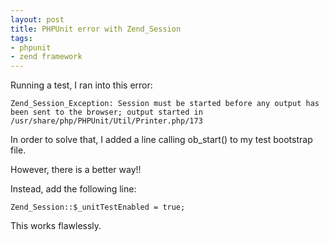 ```yaml
---
layout: post
title: PHPUnit error with Zend_Session
tags:
- phpunit
- zend framework
---
```

Running a test, I ran into this error:
    
    Zend_Session_Exception: Session must be started before any output has been sent to the browser; output started in /usr/share/php/PHPUnit/Util/Printer.php/173

In order to solve that, I added a line calling ob_start() to my test bootstrap file.  

However, there is a better way!!  

Instead, add the following line:
    
```php?start_inline=1
Zend_Session::$_unitTestEnabled = true;
```

This works flawlessly.

